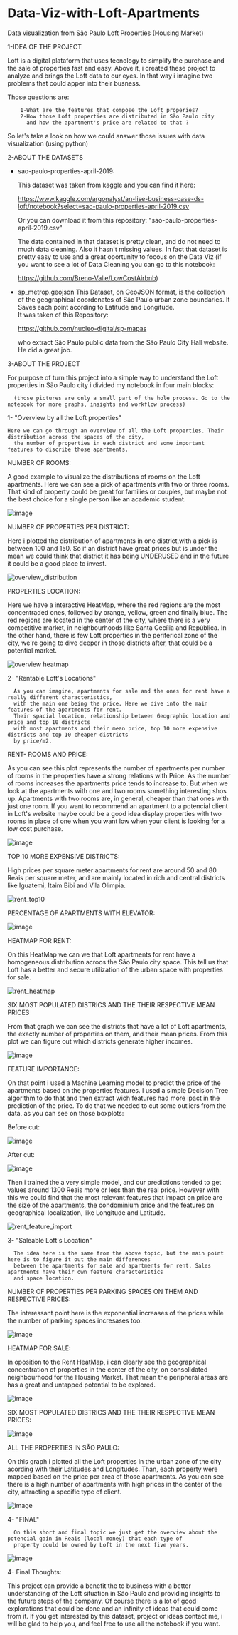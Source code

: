 # Data-Viz-with-Loft-Apartments
Data visualization from São Paulo Loft Properties (Housing Market)  


1-IDEA OF THE PROJECT
  
  Loft is a digital plataform that uses tecnology to simplify the 
  purchase and the sale of properties fast and easy. Above it, i 
  created these project to analyze and brings the Loft data to our eyes.
  In that way i imagine two problems that could apper into their busness.
  
  Those questions are:
        
        1-What are the features that compose the Loft properies?
        2-How those Loft properties are distributed in São Paulo city
          and how the apartment's price are related to that ?
  
  So let's take a look on how we could answer those issues with data visualization
  (using python)


2-ABOUT THE DATASETS

- sao-paulo-properties-april-2019:

  This dataset was taken from kaggle and you can find it here:
  
  https://www.kaggle.com/argonalyst/an-lise-business-case-ds-loft/notebook?select=sao-paulo-properties-april-2019.csv
  
  Or you can download it from this repository: "sao-paulo-properties-april-2019.csv"

  The data contained in that dataset is pretty clean, and do not need to much data cleaning. 
  Also it hasn't missing values. In fact that dataset is pretty easy to use and a great oportunity to focous on the Data Viz
  (if you want to see a lot of Data Cleaning you can go to this notebook: 
  
  https://github.com/Breno-Valle/LowCostAirbnb)

- sp_metrop.geojson
  This Dataset, on GeoJSON format, is the collection of the geographical coordenates of São Paulo urban zone boundaries.
  It Saves each point acording to Latitude and Longitude.  
  It was taken of this Repository:
  
  https://github.com/nucleo-digital/sp-mapas
  
  who extract São Paulo public data from the São Paulo City Hall website.
  He did a great job.


3-ABOUT THE PROJECT
 
  For purpose of turn this project into a simple way to understand the Loft properties in São Paulo city
  i divided my notebook in four main blocks:
      
      (those pictures are only a small part of the hole process. Go to the notebook for more graphs, insights and workflow process)
      
  1-	"Overview by all the Loft properties"
    
    Here we can go through an overview of all the Loft properties. Their distribution across the spaces of the city,
      the number of properties in each district and some important features to discribe those apartments.
    
   NUMBER OF ROOMS:
   
   A good example to visualize the distributions of rooms on the Loft apartments. Here we can see a pick of apartments with two or three rooms.
    That kind of property could be great for families or couples, but maybe not the best choice for a single person like an academic student.  
   
   ![image](https://user-images.githubusercontent.com/80376071/115778933-b6f29700-a38d-11eb-8f83-051e4f70ed78.png)


   NUMBER OF PROPERTIES PER DISTRICT:
   
   Here i plotted the distribution of apartments in one district,with a pick is between 100 and 150. 
   So if an district have great prices but is under the mean we could think that district it has being UNDERUSED and in the future it could be a good place to invest.
   
   ![overview_distribution](https://user-images.githubusercontent.com/80376071/115736084-636a5400-a361-11eb-92ac-16a3f922f317.PNG)


   PROPERTIES LOCATION:
   
   Here we have a interactive HeatMap, where the red regions are the most concentraded ones, followed by orange, yellow, green and finally blue.
   The red regions are located in the center of the city, where there is a very competitive market, in neighbourhoods like Santa Cecília and República.
   In the other hand, there is few Loft properties in the periferical zone of the city, we're going to dive deeper in those districts after, that could be 
   a potential market.
   
   ![overview heatmap](https://user-images.githubusercontent.com/80376071/115736203-7b41d800-a361-11eb-8eb7-8663946e2421.PNG)


  2-	"Rentable Loft's Locations"
      
      As you can imagine, apartments for sale and the ones for rent have a really different characteristics,
      with the main one being the price. Here we dive into the main features of the apartments for rent. 
      Their spacial location, relationship between Geographic location and price and top 10 districts 
      with most apartments and their mean price, top 10 more expensive districts and top 10 cheaper districts
      by price/m2. 	
   
   RENT- ROOMS AND PRICE: 
   
   As you can see this plot represents the number of apartments per number of rooms in the peoperties have a strong relations with Price.
   As the number of rooms increases the apartments price tends to increase to. But when we look at the apartments with one and two rooms something interesting shos up.
   Apartments with two rooms are, in general, cheaper than that ones with just one room. If you want to recommend an apartment to a potencial client in Loft's website
    maybe could be a good idea display properties with two rooms in place of one when you want low when your client is looking for a low cost purchase.

   ![image](https://user-images.githubusercontent.com/80376071/115779393-51eb7100-a38e-11eb-95b3-e3ed8b5f0d73.png)

   TOP 10 MORE EXPENSIVE DISTRICTS:
   
   High prices per square meter apartments for rent are around 50 and 80 Reais per square meter, and are mainly located in rich and central districts like Iguatemi, Itaim Bibi and Vila Olimpia.
    
   ![rent_top10](https://user-images.githubusercontent.com/80376071/115736567-c4922780-a361-11eb-96fe-ec1ccf154d64.PNG)

   PERCENTAGE OF APARTMENTS WITH ELEVATOR:
   
   ![image](https://user-images.githubusercontent.com/80376071/115780970-308b8480-a390-11eb-8529-a7f52802610b.png)
   
   
   HEATMAP FOR RENT:
   
   On this HeatMap we can we that Loft apartments for rent have a homogeneous distribution acroos the São Paulo city space. This tell us that Loft has a better and secure utilization of the urban space with properties for sale.
   
   ![rent_heatmap](https://user-images.githubusercontent.com/80376071/115736570-c52abe00-a361-11eb-94bb-1320fd4b717c.PNG)
   
   SIX MOST POPULATED DISTRICS AND THE THEIR RESPECTIVE MEAN PRICES
   
   From that graph we can see the districts that have a lot of Loft apartments, the exactly number of properties on them, and their mean prices. From this plot we can figure out which districts generate higher incomes.
   
   ![image](https://user-images.githubusercontent.com/80376071/115745283-aa5c4780-a369-11eb-88ab-6efc2fa16a37.png)

   FEATURE IMPORTANCE:
    
   On that point i used a Machine Learning model to predict the price of the apartments based on the properties features. I used a simple Decision Tree algorithm to do that and then extract wich features had more ipact in the prediction of the price. 
   To do that we needed to cut some outliers from the data, as you can see on those boxplots:
    
   
   Before cut:
    
   
   ![image](https://user-images.githubusercontent.com/80376071/115782034-93315000-a391-11eb-8d48-db5356918a5b.png)

   
   After cut:
    
   
   ![image](https://user-images.githubusercontent.com/80376071/115782099-a7754d00-a391-11eb-9666-ca0cabe95979.png)

   
   Then i trained the a very simple model,  and our predictions tended to get values around 1300 Reais more or less than the real price.
   However with this we could find that the most relevant features that impact on price are the size of the apartments, the condominium price and the features on geographical localization, like Longitude and Latitude.
    

   ![rent_feature_import](https://user-images.githubusercontent.com/80376071/115736642-cf4cbc80-a361-11eb-925f-90f0dc92187c.PNG)


  3-	"Saleable Loft's Location"
      
      The idea here is the same from the above topic, but the main point here is to figure it out the main differences
      between the apartments for sale and apartments for rent. Sales apartments have their own feature characteristics
      and space location.

   NUMBER OF PROPERTIES PER PARKING SPACES ON THEM AND RESPECTIVE PRICES:
    
   The interessant point here is the exponential increases of the prices while the number of parking spaces incresases too.

   ![image](https://user-images.githubusercontent.com/80376071/115744363-e3e08300-a368-11eb-8fd5-4416e2c36ad4.png)
   
   HEATMAP FOR SALE:
   
   In oposition to the Rent HeatMap, i can clearly see the geographical concentration of properties in the center of the city, on consolidated neighbourhood for the Housing Market. That mean the peripheral areas are has a great and untapped potential to be explored.

   ![image](https://user-images.githubusercontent.com/80376071/115784399-6e8aa780-a394-11eb-918d-9d19cd461b30.png)
   
   SIX MOST POPULATED DISTRICS AND THE THEIR RESPECTIVE MEAN PRICES:
   
   ![image](https://user-images.githubusercontent.com/80376071/115784869-12745300-a395-11eb-89e8-ada6bc47b2e5.png)
   
   ALL THE PROPERTIES IN SÃO PAULO:

   On this graph i plotted all the Loft properties in the urban zone of the city acording with their Latitudes and Longitudes. Than, each property were mapped based on the price per area of those apartments. As you can see there is a high number of apartments with high prices in the center of the city, attracting a specific type of client. 
  
   ![image](https://user-images.githubusercontent.com/80376071/115785940-89f6b200-a396-11eb-8e8e-6a1f8145016e.png)

  
  4-	"FINAL"
      
      On this short and final topic we just get the overview about the potencial gain in Reais (local money) that each type of 
      property could be owned by Loft in the next five years.

   ![image](https://user-images.githubusercontent.com/80376071/115746188-81888200-a36a-11eb-8a81-ffd6ede74544.png)

4- Final Thoughts:

   This project can provide a benefit the to business with a better understanding of the Loft situation in São Paulo and providing insights to the future steps of the company.
   Of course there is a lot of good explorations that could be done and an infinity of ideas that could come from it.
   If you get interested by this dataset, project or ideas contact me, i will be glad to help you, and feel free to use all the notebook if you want.


